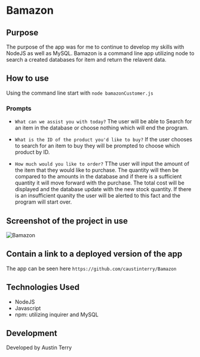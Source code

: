 # Bamazon

## Purpose

The purpose of the app was for me to continue to develop my skills with NodeJS as well as MySQL. Bamazon is a command line app utilizing node to search a created databases for item and return the relavent data.

## How to use

Using the command line start with `node bamazonCustomer.js`

### Prompts

- `What can we assist you with today?`
  The user will be able to Search for an item in the database or choose nothing which will end the program.

- `What is the ID of the product you'd like to buy?`
  If the user chooses to search for an item to buy they will be prompted to choose which product by ID.

- `How much would you like to order?`
  TThe user will input the amount of the item that they would like to purchase. The quantity will then be compared to the amounts in the database and if there is a sufficient quantity it will move forward with the purchase. The total cost will be displayed and the database update with the new stock quantity. If there is an insufficient quanity the user will be alerted to this fact and the program will start over.

## Screenshot of the project in use

![Bamazon](BamazonCustomer.gif "Bamazon")

## Contain a link to a deployed version of the app

The app can be seen here `https://github.com/caustinterry/Bamazon`

## Technologies Used

- NodeJS
- Javascript
- npm: utilizing inquirer and MySQL

## Development

Developed by Austin Terry
